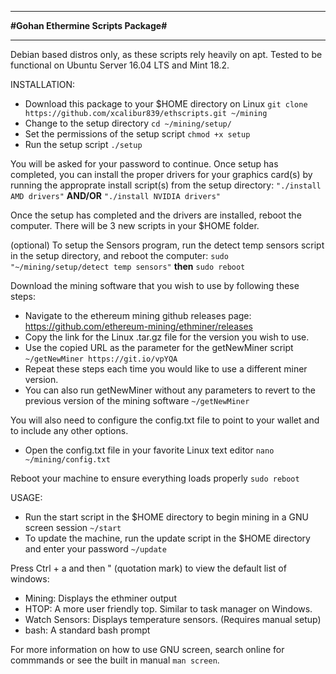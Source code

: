 *******************************************************************************
************************#Gohan Ethermine Scripts Package#************************
*******************************************************************************

Debian based distros only, as these scripts rely heavily on apt.
Tested to be functional on Ubuntu Server 16.04 LTS and Mint 18.2.

INSTALLATION:

- Download this package to your $HOME directory on Linux 
`git clone https://github.com/xcalibur839/ethscripts.git ~/mining`
- Change to the setup directory `cd ~/mining/setup/`
- Set the permissions of the setup script `chmod +x setup`
- Run the setup script `./setup`

You will be asked for your password to continue. Once setup has completed,
you can install the proper drivers for your graphics card(s) by running the
approprate install script(s) from the setup directory:
`"./install AMD drivers"` **AND/OR** `"./install NVIDIA drivers"`

Once the setup has completed and the drivers are installed, reboot the
computer. There will be 3 new scripts in your $HOME folder. 

(optional) To setup the Sensors program, run the detect temp sensors script in
the setup directory, and reboot the computer:
`sudo "~/mining/setup/detect temp sensors"` **then** `sudo reboot`

Download the mining software that you wish to use by following these steps:
- Navigate to the ethereum mining github releases page:
https://github.com/ethereum-mining/ethminer/releases
- Copy the link for the Linux .tar.gz file for the version you wish to use.
- Use the copied URL as the parameter for the getNewMiner script
`~/getNewMiner https://git.io/vpYQA`
- Repeat these steps each time you would like to use a different miner version.
- You can also run getNewMiner without any parameters to revert to the previous
version of the mining software `~/getNewMiner`

You will also need to configure the config.txt file to point to your wallet and
to include any other options.

- Open the config.txt file in your favorite Linux text editor
`nano ~/mining/config.txt`

Reboot your machine to ensure everything loads properly `sudo reboot`

USAGE:

- Run the start script in the $HOME directory to begin mining in a GNU screen
session `~/start`
- To update the machine, run the update script in the $HOME directory and enter
your password `~/update`

Press Ctrl + a and then " (quotation mark) to view the default list of windows:
- Mining: Displays the ethminer output
- HTOP: A more user friendly top. Similar to task manager on Windows.
- Watch Sensors: Displays temperature sensors. (Requires manual setup)
- bash: A standard bash prompt

For more information on how to use GNU screen, search online for commmands or
see the built in manual `man screen`.